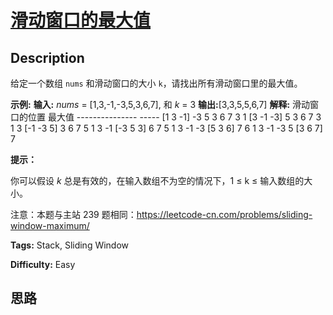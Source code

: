 # [滑动窗口的最大值][title]

## Description

给定一个数组 `nums` 和滑动窗口的大小 `k`，请找出所有滑动窗口里的最大值。

**示例:**
            **输入:** _nums_ = [1,3,-1,-3,5,3,6,7], 和 _k_ = 3    **输出:**[3,3,5,5,6,7]     **解释:**      滑动窗口的位置                最大值    ---------------               -----    [1  3  -1] -3  5  3  6  7       3     1 [3  -1  -3] 5  3  6  7       3     1  3 [-1  -3  5] 3  6  7       5     1  3  -1 [-3  5  3] 6  7       5     1  3  -1  -3 [5  3  6] 7       6     1  3  -1  -3  5 [3  6  7]      7



**提示：**

你可以假设 _k_ 总是有效的，在输入数组不为空的情况下，1 ≤ k ≤ 输入数组的大小。

注意：本题与主站 239 题相同：<https://leetcode-cn.com/problems/sliding-window-maximum/>


**Tags:** Stack, Sliding Window

**Difficulty:** Easy

## 思路

[title]: https://leetcode-cn.com/problems/hua-dong-chuang-kou-de-zui-da-zhi-lcof

